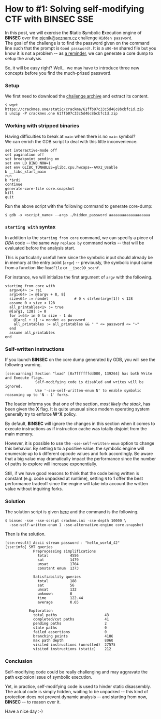 # How to \#1: Solving self-modifying CTF with BINSEC SSE

In this post, we will exercise the **S**tatic **S**ymbolic **E**xecution engine of **BINSEC** over the [pjenik@seznam.cz](https://crackmes.one/user/pjenik@seznam.cz) challenge `Hidden password`.  
The goal of the challenge is to find the password given on the command line
such that the prompt is `Good password!`. It is a `x86-64` shared file but you know it is not a problem -- as [a reminder](intermediates_2.md), we can generate a core dump to setup the analysis.

So, it will be easy right? Well... we may have to introduce three new concepts
before you find the much-prized password.

### Setup

We first need to download the [challenge archive](https://crackmes.one/static/crackme/61ffb07c33c5d46c8bcbfc1d.zip) and extract its content.
```console
$ wget  https://crackmes.one/static/crackme/61ffb07c33c5d46c8bcbfc1d.zip
$ unzip -P crackmes.one 61ffb07c33c5d46c8bcbfc1d.zip
```

### Working with stripped binaries

Having difficulties to break at `main` when there is no `main` symbol?  
We can enrich the GDB script to deal with this little inconvenience.
```
set interactive-mode off
set pagination off
set breakpoint pending on
set env LD_BIND_NOW=1
set env GLIBC_TUNABLES=glibc.cpu.hwcaps=-AVX2_Usable
b __libc_start_main
run
b *$rdi
continue
generate-core-file core.snapshot
kill
quit
```
Run the above script with the following command to generate core-dump:
```
$ gdb -x <script_name> --args ./hidden_password aaaaaaaaaaaaaaaaaaa
```

### `starting with` syntax

In addition to the `starting from core` command, we can specify a piece of
*DBA* code -- the same way `replace by` command works -- that will be evaluated before the analysis start.

This is particularly usefull here since the symbolic input should already be in memory at the entry point (`argv`) -- previously, the symbolic input came from a function like `ReadFile` or `__isoc99_scanf`.

For instance, we will initialize the first argument of `argv` with the following.
```
starting from core with
  argv<64> := rsi
  arg1<64> := @[argv + 8, 8]
  size<64> := nondet            # 0 < strlen(argv[1]) < 128
  assume 0 < size < 128
  all_printables<1> := true
  @[arg1, 128] := 0
  for i<64> in 0 to size - 1 do
    @[arg1 + i] := nondet as password
    all_printables := all_printables && " " <= password <= "~"
  end
  assume all_printables
end
```

### Self-written instructions

If you launch **BINSEC** on the core dump generated by GDB, you will see the following warning.
```
[sse:warning] Section "load" [0x7ffffffdd000, 139264] has both Write and Execute flags.
              Self-modifying code is disabled and writes will be ignored.
              Use '-sse-self-written-enum N' to enable symbolic reasoning up to 'N - 1' forks.
```

The loader informs you that one of the section, *most likely the stack*, has been given the **X** flag. It is quite unusual since modern operating system generally try to enforce **W^X** policy.

By default, **BINSEC** will ignore the changes in this section when it comes to execute instructions as if instruction cache was totally disjoint from the main memory.

However, it is possible to use the `-sse-self-written-enum` option to change this behavior. By setting `N` to a positive value, the symbolic engine will enumerate up to `N` different opcode values and fork accordingly.
Be aware that a big value may dramatically impact the performance since the number of paths to explore will increase exponentially.

Still, if we have good reasons to think that the code being written is constant (e.g. code unpacked at runtime), setting `N` to 1 offer the best performance tradeoff since the engine will take into account the written value without inquiring forks.

### Solution

The solution script is given [here](../../examples/sse/crackmes/hidden_password/crackme.ini) and the command is the following.
```console
$ binsec -sse -sse-script crackme.ini -sse-depth 10000 \
  -sse-self-written-enum 1 -sse-alternative-engine core.snapshot
```
Then is the solution.
```
[sse:result] Ascii stream password : "hello_world_42"
[sse:info] SMT queries
             Preprocessing simplifications
               total          4556
               sat            1479
               unsat          1704
               constant enum  1373
             
             Satisfiability queries
               total          188
               sat            56
               unsat          132
               unknown        0
               time           122.44
               average        0.65
             
           Exploration
             total paths                      43
             completed/cut paths              41
             pending paths                    2
             stale paths                      0
             failed assertions                0
             branching points                 4186
             max path depth                   8060
             visited instructions (unrolled)  27575
             visited instructions (static)    212
```

### Conclusion

Self-modifying code could be really challenging and may aggravate the path
explosion issue of symbolic execution.

Yet, in practice, self-modifying code is used to hinder static disassembly.
The actual code is simply hidden, waiting to be unpacked  -- this kind of protection does not prevent dynamic analysis -- and starting from now, **BINSEC** -- to reason over it. 

Have a nice day :-)


